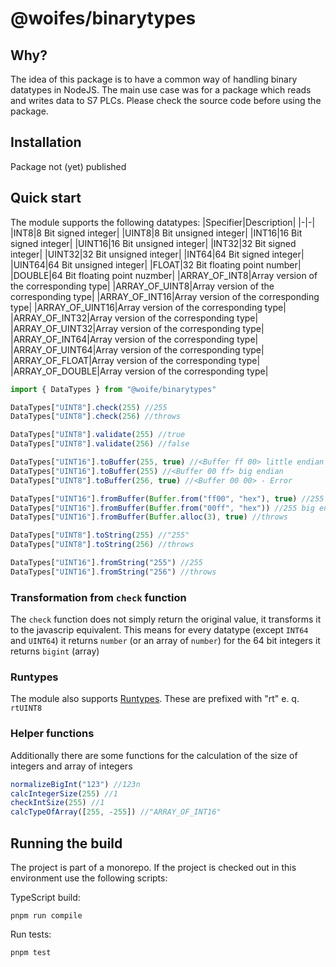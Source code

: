 # @woifes/binarytypes

## Why?
The idea of this package is to have a common way of handling binary datatypes in NodeJS. The main use case was for a package which reads and writes data to S7 PLCs. Please check the source code before using the package.

## Installation
Package not (yet) published

## Quick start

The module supports the following datatypes:
|Specifier|Description|
|-|-|
|INT8|8 Bit signed integer|
|UINT8|8 Bit unsigned integer|
|INT16|16 Bit signed integer|
|UINT16|16 Bit unsigned integer|
|INT32|32 Bit signed integer|
|UINT32|32 Bit unsigned integer|
|INT64|64 Bit signed integer|
|UINT64|64 Bit unsigned integer|
|FLOAT|32 Bit floating point number|
|DOUBLE|64 Bit floating point nuzmber|
|ARRAY_OF_INT8|Array version of the corresponding type|
|ARRAY_OF_UINT8|Array version of the corresponding type|
|ARRAY_OF_INT16|Array version of the corresponding type|
|ARRAY_OF_UINT16|Array version of the corresponding type|
|ARRAY_OF_INT32|Array version of the corresponding type|
|ARRAY_OF_UINT32|Array version of the corresponding type|
|ARRAY_OF_INT64|Array version of the corresponding type|
|ARRAY_OF_UINT64|Array version of the corresponding type|
|ARRAY_OF_FLOAT|Array version of the corresponding type|
|ARRAY_OF_DOUBLE|Array version of the corresponding type|

```javascript
import { DataTypes } from "@woife/binarytypes"

DataTypes["UINT8"].check(255) //255
DataTypes["UINT8"].check(256) //throws

DataTypes["UINT8"].validate(255) //true
DataTypes["UINT8"].validate(256) //false

DataTypes["UINT16"].toBuffer(255, true) //<Buffer ff 00> little endian
DataTypes["UINT16"].toBuffer(255) //<Buffer 00 ff> big endian
DataTypes["UINT8"].toBuffer(256, true) //<Buffer 00 00> - Error

DataTypes["UINT16"].fromBuffer(Buffer.from("ff00", "hex"), true) //255 little endian
DataTypes["UINT16"].fromBuffer(Buffer.from("00ff", "hex")) //255 big endian
DataTypes["UINT16"].fromBuffer(Buffer.alloc(3), true) //throws

DataTypes["UINT8"].toString(255) //"255"
DataTypes["UINT8"].toString(256) //throws

DataTypes["UINT16"].fromString("255") //255
DataTypes["UINT16"].fromString("256") //throws

```
### Transformation from `check` function

The `check` function does not simply return the original value, it transforms it to the javascrip equivalent. This means for every datatype (except `INT64` and `UINT64`) it returns `number` (or an array of `number`) for the 64 bit integers it returns `bigint` (array)

### Runtypes

The module also supports [Runtypes](https://www.npmjs.com/package/runtypes). These are prefixed with "rt" e. q. `rtUINT8`

### Helper functions

Additionally there are some functions for the calculation of the size of integers and array of integers

```javascript
normalizeBigInt("123") //123n 
calcIntegerSize(255) //1
checkIntSize(255) //1
calcTypeOfArray([255, -255]) //"ARRAY_OF_INT16"
```

## Running the build

The project is part of a monorepo. If the project is checked out in this environment use the following scripts:

TypeScript build:

```shell
pnpm run compile
```

Run tests:

```shell
pnpm test
```